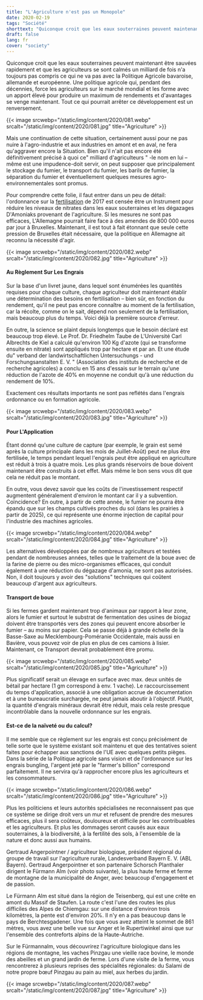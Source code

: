 ```yaml
---
title: "L'Agriculture n'est pas un Monopole"
date: 2020-02-19
tags: "Société"
shorttext: "Quiconque croit que les eaux souterraines peuvent maintenant être sauvées rapidement et que les agriculteurs se sont calmés un milliard de fois n'a toujours pas compris ce qui ne va pas avec la Politique Agricole bavaroise, allemande et européenne."
draft: false
lang: fr
cover: "society"
---
```


Quiconque croit que les eaux souterraines peuvent maintenant être sauvées rapidement et que les agriculteurs se sont calmés un milliard de fois n'a toujours pas compris ce qui ne va pas avec la Politique Agricole bavaroise, allemande et européenne. Une politique agricole qui, pendant des décennies, force les agriculteurs sur le marché mondial et les forme avec un apport élevé pour produire un maximum de rendements et d'avantages se venge maintenant. Tout ce qui pourrait arrêter ce développement est un renversement.

{{< image srcwebp="/static/img/content/2020/081.webp" srcalt="/static/img/content/2020/081.jpg" title="Agriculture" >}}

Mais une continuation de cette situation, certainement aussi pour ne pas nuire à l'agro-industrie et aux industries en amont et en aval, ne fera qu'aggraver encore la Situation. Bien qu'il n'ait pas encore été définitivement précisé à quoi ce" milliard d'agriculteurs " -le nom en lui – même est une impudence-doit servir, on peut supposer que principalement le stockage du fumier, le transport du fumier, les barils de fumier, la séparation du fumier et éventuellement quelques mesures agro-environnementales sont promus.

Pour comprendre cette folie, il faut entrer dans un peu de détail: l'ordonnance sur la [fertilisation](https://www.buzer.de/s1.htm?g=D%C3%BCV&f=1 "Verordnung über die Anwendung von Düngemitteln, Bodenhilfsstoffen, Kultursubstraten und Pflanzenhilfsmitteln nach den Grundsätzen der guten fachlichen Praxis beim Düngen") de 2017 est censée être un Instrument pour réduire les niveaux de nitrates dans les eaux souterraines et les dégazages D'Amoniaks provenant de l'agriculture. Si les mesures ne sont pas efficaces, L'Allemagne pourrait faire face à des amendes de 800 000 euros par jour à Bruxelles. Maintenant, il est tout à fait étonnant que seule cette pression de Bruxelles était nécessaire, que la politique en Allemagne ait reconnu la nécessité d'agir.

{{< image srcwebp="/static/img/content/2020/082.webp" srcalt="/static/img/content/2020/082.jpg" title="Agriculture" >}}

#### Au Règlement Sur Les Engrais

Sur la base d'un livret jaune, dans lequel sont énumérées les quantités requises pour chaque culture, chaque agriculteur doit maintenant établir une détermination des besoins en fertilisation – bien sûr, en fonction du rendement, qu'il ne peut pas encore connaître au moment de la fertilisation, car la récolte, comme on le sait, dépend non seulement de la fertilisation, mais beaucoup plus du temps. Voici déjà la première source d'erreur.

En outre, la science se plaint depuis longtemps que le besoin déclaré est beaucoup trop élevé. Le Prof. Dr. Friedhelm Taube de L'Université Carl Albrechts de Kiel a calculé qu'environ 100 Kg d'azote (qui se transforme ensuite en nitrate) sont appliqués trop par hectare et par an. Et une étude du" verband der landwirtschaftlichen Untersuchungs - und Forschungsanstalten E. V. " (Association des instituts de recherche et de recherche agricoles) a conclu en 15 ans d'essais sur le terrain qu'une réduction de l'azote de 40% en moyenne ne conduit qu'à une réduction du rendement de 10%.

Exactement ces résultats importants ne sont pas reflétés dans l'engrais ordonnance ou en formation agricole.

{{< image srcwebp="/static/img/content/2020/083.webp" srcalt="/static/img/content/2020/083.jpg" title="Agriculture" >}}

#### Pour L'Application

Étant donné qu'une culture de capture (par exemple, le grain est semé après la culture principale dans les mois de Juillet-Août) peut ne plus être fertilisée, le temps pendant lequel l'engrais peut être appliqué en agriculture est réduit à trois à quatre mois. Les plus grands réservoirs de boue doivent maintenant être construits à cet effet. Mais même le bon sens vous dit que cela ne réduit pas le montant.

En outre, vous devez savoir que les coûts de l'investissement respectif augmentent généralement d'environ le montant car il y a subvention. Coïncidence? En outre, à partir de cette année, le fumier ne pourra être épandu que sur les champs cultivés proches du sol (dans les prairies à partir de 2025), ce qui représente une énorme injection de capital pour l'industrie des machines agricoles.

{{< image srcwebp="/static/img/content/2020/084.webp" srcalt="/static/img/content/2020/084.jpg" title="Agriculture" >}}

Les alternatives développées par de nombreux agriculteurs et testées pendant de nombreuses années, telles que le traitement de la boue avec de la farine de pierre ou des micro-organismes efficaces, qui conduit également à une réduction du dégazage d'amonia, ne sont pas autorisées. Non, il doit toujours y avoir des "solutions" techniques qui coûtent beaucoup d'argent aux agriculteurs.

#### Transport de boue

Si les fermes gardent maintenant trop d'animaux par rapport à leur zone, alors le fumier et surtout le substrat de fermentation des usines de biogaz doivent être transportés vers des zones qui peuvent encore absorber le fumier – au moins sur papier. Cela se passe déjà à grande échelle de la Basse-Saxe au Mecklembourg-Poméranie Occidentale, mais aussi en Bavière, vous pouvez voir de plus en plus de ces camions à lisier. Maintenant, ce Transport devrait probablement être promu.

{{< image srcwebp="/static/img/content/2020/085.webp" srcalt="/static/img/content/2020/085.jpg" title="Agriculture" >}}

Plus significatif serait un élevage en surface avec max. deux unités de bétail par hectare (1 gm correspond à env. 1 vache). Le raccourcissement du temps d'application, associé à une obligation accrue de documentation et à une bureaucratie surchargée, ne peut jamais aboutir à l'objectif. Plutôt, la quantité d'engrais minéraux devrait être réduit, mais cela reste presque incontrôlable dans la nouvelle ordonnance sur les engrais.

#### Est-ce de la naïveté ou du calcul?

Il me semble que ce règlement sur les engrais est conçu précisément de telle sorte que le système existant soit maintenu et que des tentatives soient faites pour échapper aux sanctions de l'UE avec quelques petits pièges. Dans la série de la Politique agricole sans vision et de l'ordonnance sur les engrais bungling, l'argent jeté par le "farmer's billion" correspond parfaitement. Il ne servira qu'à rapprocher encore plus les agriculteurs et les consommateurs.

{{< image srcwebp="/static/img/content/2020/086.webp" srcalt="/static/img/content/2020/086.jpg" title="Agriculture" >}}

Plus les politiciens et leurs autorités spécialisées ne reconnaissent pas que ce système se dirige droit vers un mur et refusent de prendre des mesures efficaces, plus il sera coûteux, douloureux et difficile pour les contribuables et les agriculteurs. Et plus les dommages seront causés aux eaux souterraines, à la biodiversité, à la fertilité des sols, à l'ensemble de la nature et donc aussi aux humains.

Gertraud Angerpointner / agriculteur biologique, président régional du groupe de travail sur l'agriculture rurale, Landesverband Bayern E. V. (ABL Bayern). Gertraud Angerpointner et son partenaire Schorsch Planthaler dirigent le Fürmann Alm (voir photo suivante), la plus haute ferme et ferme de montagne de la municipalité de Anger, avec beaucoup d'engagement et de passion. 

Le Fürmann Alm est situé dans la région de Teisenberg, qui est une crête en amont du Massif de Staufen. La route c'est l'une des routes les plus difficiles des Alpes de Chiemgau: sur une distance d'environ trois kilomètres, la pente est d'environ 20%. Il n'y en a pas beaucoup dans le pays de Berchtesgadener. Une fois que vous avez atteint le sommet de 861 mètres, vous avez une belle vue sur Anger et le Rupertiwinkel ainsi que sur l'ensemble des contreforts alpins de la Haute-Autriche.

Sur le Fürmannalm, vous découvrirez l'agriculture biologique dans les régions de montagne, les vaches Pinzgau une vieille race bovine, le monde des abeilles et un grand jardin de ferme. Lors d'une visite de la ferme, vous rencontrerez à plusieurs reprises des spécialités régionales: du Salami de notre propre bœuf Pinzgau au pain au miel, aux herbes du jardin.

{{< image srcwebp="/static/img/content/2020/087.webp" srcalt="/static/img/content/2020/087.jpg" title="Agriculture" >}}

